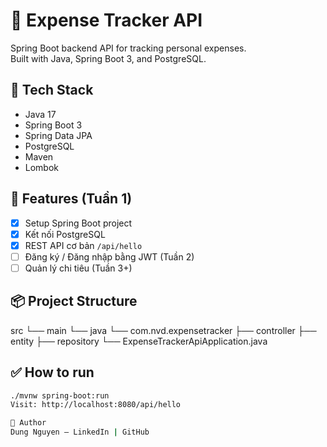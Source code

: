 # 💸 Expense Tracker API

Spring Boot backend API for tracking personal expenses.  
Built with Java, Spring Boot 3, and PostgreSQL.

## 🔧 Tech Stack

- Java 17
- Spring Boot 3
- Spring Data JPA
- PostgreSQL
- Maven
- Lombok

## 🚀 Features (Tuần 1)

- [x] Setup Spring Boot project
- [x] Kết nối PostgreSQL
- [x] REST API cơ bản `/api/hello`
- [ ] Đăng ký / Đăng nhập bằng JWT (Tuần 2)
- [ ] Quản lý chi tiêu (Tuần 3+)

## 📦 Project Structure

src
└── main
└── java
└── com.nvd.expensetracker
├── controller
├── entity
├── repository
└── ExpenseTrackerApiApplication.java

## ✅ How to run

```bash
./mvnw spring-boot:run
Visit: http://localhost:8080/api/hello

📝 Author
Dung Nguyen – LinkedIn | GitHub
